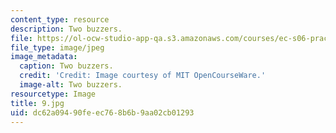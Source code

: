 ```yaml
---
content_type: resource
description: Two buzzers.
file: https://ol-ocw-studio-app-qa.s3.amazonaws.com/courses/ec-s06-practical-electronics-fall-2004/dc62a09490feec768b6b9aa02cb01293_9.jpg
file_type: image/jpeg
image_metadata:
  caption: Two buzzers.
  credit: 'Credit: Image courtesy of MIT OpenCourseWare.'
  image-alt: Two buzzers.
resourcetype: Image
title: 9.jpg
uid: dc62a094-90fe-ec76-8b6b-9aa02cb01293
---
```

